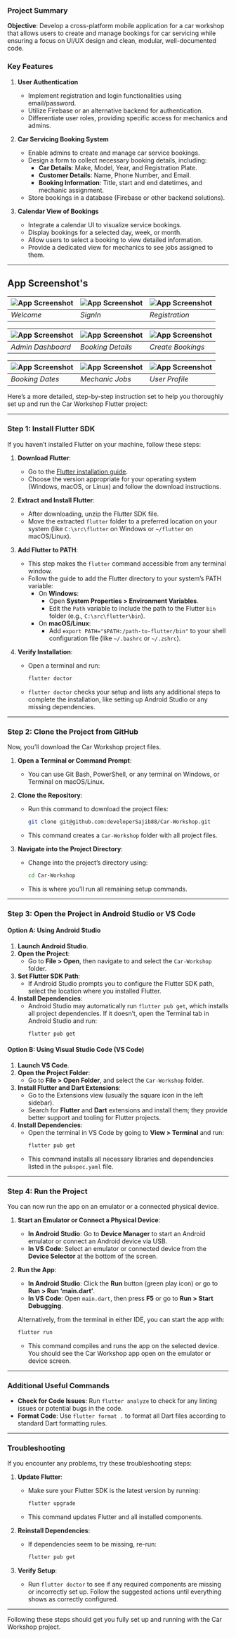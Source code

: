 
### Project Summary

**Objective**: Develop a cross-platform mobile application for a car workshop that allows users to create and manage bookings for car servicing while ensuring a focus on UI/UX design and clean, modular, well-documented code.

### Key Features

1. **User Authentication**
   - Implement registration and login functionalities using email/password.
   - Utilize Firebase or an alternative backend for authentication.
   - Differentiate user roles, providing specific access for mechanics and admins.

2. **Car Servicing Booking System**
   - Enable admins to create and manage car service bookings.
   - Design a form to collect necessary booking details, including:
     - **Car Details**: Make, Model, Year, and Registration Plate.
     - **Customer Details**: Name, Phone Number, and Email.
     - **Booking Information**: Title, start and end datetimes, and mechanic assignment.
   - Store bookings in a database (Firebase or other backend solutions).

3. **Calendar View of Bookings**
   - Integrate a calendar UI to visualize service bookings.
   - Display bookings for a selected day, week, or month.
   - Allow users to select a booking to view detailed information.
   - Provide a dedicated view for mechanics to see jobs assigned to them.

---

## App Screenshot's

![App Screenshot](https://github.com/developerSajib88/Project-Screenshots/blob/main/Car%20Workshop/screen_1.png) | ![App Screenshot](https://github.com/developerSajib88/Project-Screenshots/blob/main/Car%20Workshop/screen_2.png) | ![App Screenshot](https://github.com/developerSajib88/Project-Screenshots/blob/main/Car%20Workshop/screen_3.png)
--- | --- | ---
*Welcome* | *SignIn* | *Registration*

![App Screenshot](https://github.com/developerSajib88/Project-Screenshots/blob/main/Car%20Workshop/screen_4.png) | ![App Screenshot](https://github.com/developerSajib88/Project-Screenshots/blob/main/Car%20Workshop/screen_5.png) | ![App Screenshot](https://github.com/developerSajib88/Project-Screenshots/blob/main/Car%20Workshop/screen_6.png)
--- | --- | ---
*Admin Dashboard* | *Booking Details* | *Create Bookings*

![App Screenshot](https://github.com/developerSajib88/Project-Screenshots/blob/main/Car%20Workshop/screen_7.png) | ![App Screenshot](https://github.com/developerSajib88/Project-Screenshots/blob/main/Car%20Workshop/screen_8.png) | ![App Screenshot](https://github.com/developerSajib88/Project-Screenshots/blob/main/Car%20Workshop/screen_9.png)
--- | --- | ---
*Booking Dates* | *Mechanic Jobs* | *User Profile*


Here’s a more detailed, step-by-step instruction set to help you thoroughly set up and run the Car Workshop Flutter project:

---

### Step 1: Install Flutter SDK
If you haven’t installed Flutter on your machine, follow these steps:

1. **Download Flutter**: 
   - Go to the [Flutter installation guide](https://docs.flutter.dev/get-started/install).
   - Choose the version appropriate for your operating system (Windows, macOS, or Linux) and follow the download instructions.
   
2. **Extract and Install Flutter**:
   - After downloading, unzip the Flutter SDK file. 
   - Move the extracted `flutter` folder to a preferred location on your system (like `C:\src\flutter` on Windows or `~/flutter` on macOS/Linux).

3. **Add Flutter to PATH**:
   - This step makes the `flutter` command accessible from any terminal window.
   - Follow the guide to add the Flutter directory to your system’s PATH variable:
      - On **Windows**: 
        - Open **System Properties > Environment Variables**.
        - Edit the `Path` variable to include the path to the Flutter `bin` folder (e.g., `C:\src\flutter\bin`).
      - On **macOS/Linux**:
        - Add `export PATH="$PATH:/path-to-flutter/bin"` to your shell configuration file (like `~/.bashrc` or `~/.zshrc`).

4. **Verify Installation**:
   - Open a terminal and run:
     ```bash
     flutter doctor
     ```
   - `flutter doctor` checks your setup and lists any additional steps to complete the installation, like setting up Android Studio or any missing dependencies.

---

### Step 2: Clone the Project from GitHub
Now, you’ll download the Car Workshop project files.

1. **Open a Terminal or Command Prompt**:
   - You can use Git Bash, PowerShell, or any terminal on Windows, or Terminal on macOS/Linux.

2. **Clone the Repository**:
   - Run this command to download the project files:
     ```bash
     git clone git@github.com:developerSajib88/Car-Workshop.git
     ```
   - This command creates a `Car-Workshop` folder with all project files.

3. **Navigate into the Project Directory**:
   - Change into the project’s directory using:
     ```bash
     cd Car-Workshop
     ```
   - This is where you’ll run all remaining setup commands.

---

### Step 3: Open the Project in Android Studio or VS Code

#### Option A: Using Android Studio
1. **Launch Android Studio**.
2. **Open the Project**:
   - Go to **File > Open**, then navigate to and select the `Car-Workshop` folder.
3. **Set Flutter SDK Path**:
   - If Android Studio prompts you to configure the Flutter SDK path, select the location where you installed Flutter.
4. **Install Dependencies**:
   - Android Studio may automatically run `flutter pub get`, which installs all project dependencies. If it doesn’t, open the Terminal tab in Android Studio and run:
     ```bash
     flutter pub get
     ```

#### Option B: Using Visual Studio Code (VS Code)
1. **Launch VS Code**.
2. **Open the Project Folder**:
   - Go to **File > Open Folder**, and select the `Car-Workshop` folder.
3. **Install Flutter and Dart Extensions**:
   - Go to the Extensions view (usually the square icon in the left sidebar).
   - Search for **Flutter** and **Dart** extensions and install them; they provide better support and tooling for Flutter projects.
4. **Install Dependencies**:
   - Open the terminal in VS Code by going to **View > Terminal** and run:
     ```bash
     flutter pub get
     ```
   - This command installs all necessary libraries and dependencies listed in the `pubspec.yaml` file.

---

### Step 4: Run the Project
You can now run the app on an emulator or a connected physical device.

1. **Start an Emulator or Connect a Physical Device**:
   - **In Android Studio**: Go to **Device Manager** to start an Android emulator or connect an Android device via USB.
   - **In VS Code**: Select an emulator or connected device from the **Device Selector** at the bottom of the screen.

2. **Run the App**:
   - **In Android Studio**: Click the **Run** button (green play icon) or go to **Run > Run ‘main.dart’**.
   - **In VS Code**: Open `main.dart`, then press **F5** or go to **Run > Start Debugging**.

   Alternatively, from the terminal in either IDE, you can start the app with:
   ```bash
   flutter run
   ```
   - This command compiles and runs the app on the selected device. You should see the Car Workshop app open on the emulator or device screen.

---

### Additional Useful Commands
- **Check for Code Issues**: Run `flutter analyze` to check for any linting issues or potential bugs in the code.
- **Format Code**: Use `flutter format .` to format all Dart files according to standard Dart formatting rules.

---

### Troubleshooting
If you encounter any problems, try these troubleshooting steps:

1. **Update Flutter**:
   - Make sure your Flutter SDK is the latest version by running:
     ```bash
     flutter upgrade
     ```
   - This command updates Flutter and all installed components.

2. **Reinstall Dependencies**:
   - If dependencies seem to be missing, re-run:
     ```bash
     flutter pub get
     ```

3. **Verify Setup**:
   - Run `flutter doctor` to see if any required components are missing or incorrectly set up. Follow the suggested actions until everything shows as correctly configured.

---

Following these steps should get you fully set up and running with the Car Workshop project.

